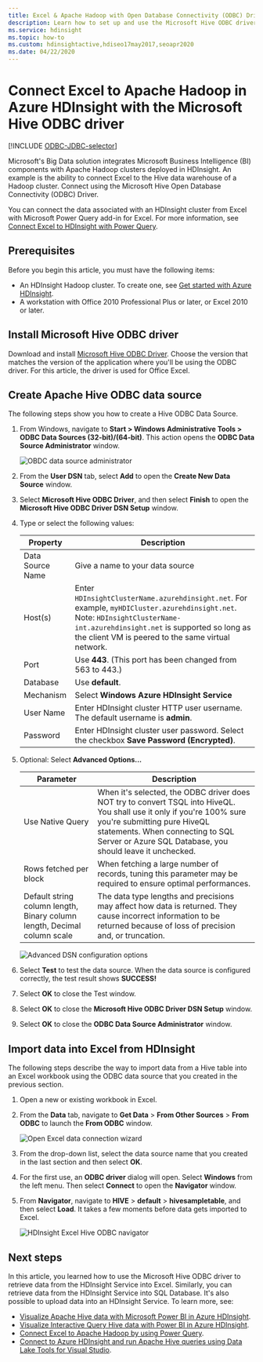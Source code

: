 ```yaml
---
title: Excel & Apache Hadoop with Open Database Connectivity (ODBC) Driver - Azure HDInsight
description: Learn how to set up and use the Microsoft Hive ODBC driver for Excel to query data in HDInsight clusters from Microsoft Excel.
ms.service: hdinsight
ms.topic: how-to
ms.custom: hdinsightactive,hdiseo17may2017,seoapr2020
ms.date: 04/22/2020
---
```


# Connect Excel to Apache Hadoop in Azure HDInsight with the Microsoft Hive ODBC driver

[!INCLUDE [ODBC-JDBC-selector](../../../includes/hdinsight-selector-odbc-jdbc.md)]

Microsoft's Big Data solution integrates Microsoft Business Intelligence (BI) components with Apache Hadoop clusters  deployed in  HDInsight. An example is the ability to connect Excel to the Hive data warehouse of a Hadoop cluster. Connect using the Microsoft Hive Open Database Connectivity (ODBC) Driver.

You can connect the data associated with an HDInsight cluster from Excel with Microsoft Power Query add-in for Excel. For more information, see [Connect Excel to HDInsight with Power Query](./apache-hadoop-connect-excel-power-query.md).

## Prerequisites

Before you begin this article, you must have the following items:

* An HDInsight Hadoop cluster. To create one, see [Get started with Azure HDInsight](apache-hadoop-linux-tutorial-get-started.md).
* A workstation with Office 2010 Professional Plus or later, or Excel 2010 or later.

## Install Microsoft Hive ODBC driver

Download and install [Microsoft Hive ODBC Driver](https://www.microsoft.com/download/details.aspx?id=40886). Choose the version that matches the version of the application where you'll be using the ODBC driver.  For this article, the driver is used for Office Excel.

## Create Apache Hive ODBC data source

The following steps show you how to create a Hive ODBC Data Source.

1. From Windows, navigate to **Start > Windows Administrative Tools > ODBC Data Sources (32-bit)/(64-bit)**.  This action opens the **ODBC Data Source Administrator** window.

    ![OBDC data source administrator](./media/apache-hadoop-connect-excel-hive-odbc-driver/simbahiveodbc-datasourceadmin1.png "Configure a DSN using ODBC Data Source Administrator")

1. From the **User DSN** tab, select **Add** to open the **Create New Data Source** window.

1. Select **Microsoft Hive ODBC Driver**, and then select **Finish** to open the **Microsoft Hive ODBC Driver DSN Setup** window.

1. Type or select the following values:

   | Property | Description |
   | --- | --- |
   |  Data Source Name |Give a name to your data source |
   |  Host(s) |Enter `HDInsightClusterName.azurehdinsight.net`. For example, `myHDICluster.azurehdinsight.net`. Note: `HDInsightClusterName-int.azurehdinsight.net` is supported so long as the client VM is peered to the same virtual network. |
   |  Port |Use **443**. (This port has been changed from 563 to 443.) |
   |  Database |Use **default**. |
   |  Mechanism |Select **Windows Azure HDInsight Service** |
   |  User Name |Enter HDInsight cluster HTTP user username. The default username is **admin**. |
   |  Password |Enter HDInsight cluster user password. Select the checkbox **Save Password (Encrypted)**.|

1. Optional: Select **Advanced Options...**  

   | Parameter | Description |
   | --- | --- |
   |  Use Native Query |When it's selected, the ODBC driver does NOT try to convert TSQL into HiveQL. You shall use it only if you're 100% sure you're submitting pure HiveQL statements. When connecting to SQL Server or Azure SQL Database, you should leave it unchecked. |
   |  Rows fetched per block |When fetching a large number of records, tuning this parameter may be required to ensure optimal performances. |
   |  Default string column length, Binary column length, Decimal column scale |The data type lengths and precisions may affect how data is returned. They cause incorrect information to be returned because of loss of precision and, or truncation. |

    ![Advanced DSN configuration options](./media/apache-hadoop-connect-excel-hive-odbc-driver/hiveodbc-datasource-advancedoptions1.png "Advanced DSN configuration options")

1. Select **Test** to test the data source. When the data source is configured correctly, the test result shows **SUCCESS!**

1. Select **OK** to close the Test window.  

1. Select **OK** to close the **Microsoft Hive ODBC Driver DSN Setup** window.  

1. Select **OK** to close the **ODBC Data Source Administrator** window.  

## Import data into Excel from HDInsight

The following steps describe the way to import data from a Hive table into an Excel workbook using the ODBC data source that you created in the previous section.

1. Open a new or existing workbook in Excel.

2. From the **Data** tab, navigate to **Get Data** > **From Other Sources** > **From ODBC** to launch the **From ODBC** window.

    ![Open Excel data connection wizard](./media/apache-hadoop-connect-excel-hive-odbc-driver/simbahiveodbc-excel-dataconnection1.png "Open Excel data connection wizard")

3. From the drop-down list, select the data source name that you created in the last section and then select **OK**.

4. For the first use, an **ODBC driver** dialog will open. Select **Windows** from the left menu. Then select **Connect** to open the **Navigator** window.

5. From **Navigator**, navigate to **HIVE** > **default** > **hivesampletable**, and then select **Load**. It takes a few moments before data gets imported to Excel.

    ![HDInsight Excel Hive ODBC navigator](./media/apache-hadoop-connect-excel-hive-odbc-driver/hdinsight-hive-odbc-navigator.png "HDInsight Excel Hive ODBC navigator")

## Next steps

In this article, you learned how to use the Microsoft Hive ODBC driver to retrieve data from the HDInsight Service into Excel. Similarly, you can retrieve data from the HDInsight Service into SQL Database. It's also possible to upload data into an HDInsight Service. To learn more, see:

* [Visualize Apache Hive data with Microsoft Power BI in Azure HDInsight](apache-hadoop-connect-hive-power-bi.md).
* [Visualize Interactive Query Hive data with Power BI in Azure HDInsight](../interactive-query/apache-hadoop-connect-hive-power-bi-directquery.md).
* [Connect Excel to Apache Hadoop by using Power Query](apache-hadoop-connect-excel-power-query.md).
* [Connect to Azure HDInsight and run Apache Hive queries using Data Lake Tools for Visual Studio](apache-hadoop-visual-studio-tools-get-started.md).